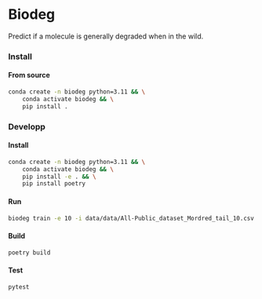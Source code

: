 # Biodeg
Predict if a molecule is generally degraded when in the wild.

### Install
#### From source
```bash
conda create -n biodeg python=3.11 && \
    conda activate biodeg && \
    pip install .
```
### Developp
#### Install
```bash
conda create -n biodeg python=3.11 && \
    conda activate biodeg && \
    pip install -e . && \
    pip install poetry
```
#### Run
```bash
biodeg train -e 10 -i data/data/All-Public_dataset_Mordred_tail_10.csv -o /tmp/e.pt
```
#### Build
```bash
poetry build
```
#### Test
```bash
pytest
```
